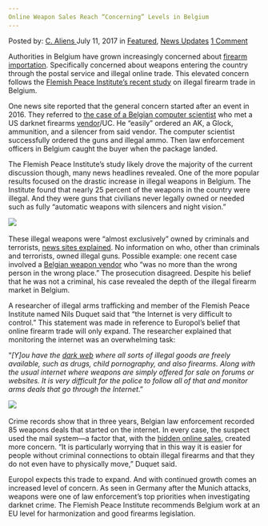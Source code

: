 ```yaml
---
Online Weapon Sales Reach “Concerning” Levels in Belgium
---
```

<article class="post-listing post-21212 post type-post status-publish format-standard has-post-thumbnail hentry  tag-belgium tag-levels tag-reach tag-sales tag-weapon">
    <div class="post-inner">
        <span>Posted by: <a href="https://www.deepdotweb.com/author/caliens/" title="">C. Aliens </a></span>
    <span>July 11, 2017</span>
    <span>in <a href="https://www.deepdotweb.com/category/deepdot-news/" rel="category tag">Featured</a>, <a href="https://www.deepdotweb.com/category/news-updates/" rel="category tag">News Updates</a></span>
    <span><a href="https://www.deepdotweb.com/2017/07/11/online-weapon-sales-reach-concerning-levels-belgium/#comments">1 Comment</a></span>
    </p>
    <div class="clear"></div>
    <div class="entry">
    <p>Authorities in Belgium have grown increasingly concerned about <a href="http://www.nieuwsblad.be/cnt/dmf20170625_02940606">firearm importation</a>. Specifically concerned about weapons entering the country through the postal service and illegal online trade. This elevated concern follows the <a href="http://www.flemishpeaceinstitute.eu/publications-overview-all-publications/reports">Flemish Peace Institute’s recent study</a> on illegal firearm trade in Belgium.</p>
    <p>One news site reported that the general concern started after an event in 2016. They referred to <a href="https://www.deepdotweb.com/2016/11/01/belgian-sentenced-community-service-ordering-weapons-war/">the case of a Belgian computer scientist</a> who met a US darknet firearms <a href="https://www.deepdotweb.com/tag/vendor/">vendor</a>/UC. He “easily” ordered an AK, a Glock, ammunition, and a silencer from said vendor. The computer scientist successfully ordered the guns and illegal ammo. Then law enforcement officers in Belgium caught the buyer when the package landed.</p>
    <p>The Flemish Peace Institute’s study likely drove the majority of the current discussion though, many news headlines revealed. One of the more popular results focused on the drastic increase in illegal weapons in Belgium. The Institute found that nearly 25 percent of the weapons in the country were illegal. And they were guns that civilians never legally owned or needed such as fully “automatic weapons with silencers and night vision.”</p>
    <p><img class="wp-image-21217 aligncenter" src="/imgs/2017/07/word-image-12.png" srcset="/imgs/2017/07/word-image-12.png 800w, /imgs/2017/07/word-image-12-300x225.png 300w" sizes="(max-width: 800px) 100vw, 800px"/></p>
    <p>These illegal weapons were &#8220;almost exclusively” owned by criminals and terrorists, <a href="http://www.gva.be/cnt/dmf20170624_02940184/1-op-4-illegale-geweren-in-ons-land-is-oorlogswapen">news sites explained</a>. No information on who, other than criminals and terrorists, owned illegal guns. Possible example: one recent case involved a <a href="https://www.deepdotweb.com/2017/06/10/four-man-standing-trial-belgium-darknet-arms-deal/">Belgian weapon vendor</a> who “was no more than the wrong person in the wrong place.&#8221; The prosecution disagreed. Despite his belief that he was not a criminal, his case revealed the depth of the illegal firearm market in Belgium.</p>
    <p>A researcher of illegal arms trafficking and member of the Flemish Peace Institute named Nils Duquet said that “the Internet is very difficult to control.” This statement was made in reference to Europol’s belief that online firearm trade will only expand. The researcher explained that monitoring the internet was an overwhelming task:</p>
    <p>&#8220;<em>[Y]ou have the </em><a href="https://www.deepdotweb.com/tag/darknet"><em>dark web</em></a><em> where all sorts of illegal goods are freely available, such as drugs, child pornography, and also firearms. Along with the usual internet where weapons are simply offered for sale on forums or websites. It is very difficult for the police to follow all of that and monitor arms deals that go through the Internet</em>.&#8221;</p>
    <p><img class="wp-image-21218 aligncenter" src="/imgs/2017/07/word-image-13.png" srcset="/imgs/2017/07/word-image-13.png 800w, /imgs/2017/07/word-image-13-300x225.png 300w" sizes="(max-width: 800px) 100vw, 800px"/></p>
    <p>Crime records show that in three years, Belgian law enforcement recorded 85 weapons deals that started on the internet. In every case, the suspect used the mail system—a factor that, with the <a href="https://www.deepdotweb.com/2013/10/28/updated-llist-of-hidden-marketplaces-tor-i2p/">hidden online sales</a>, created more concern. &#8220;It is particularly worrying that in this way it is easier for people without criminal connections to obtain illegal firearms and that they do not even have to physically move,” Duquet said.</p>
    <p>Europol expects this trade to expand. And with continued growth comes an increased level of concern. As seen in Germany after the Munich attacks, weapons were one of law enforcement’s top priorities when investigating darknet crime. The Flemish Peace Institute recommends Belgium work at an EU level for harmonization and good firearms legislation.</p>
    </div>
    <span style="display:none"><a href="https://www.deepdotweb.com/tag/belgium/" rel="tag">belgium</a> <a href="https://www.deepdotweb.com/tag/levels/" rel="tag">levels</a>  <a href="https://www.deepdotweb.com/tag/reach/" rel="tag">reach</a> <a href="https://www.deepdotweb.com/tag/sales/" rel="tag">sales</a> <a href="https://www.deepdotweb.com/tag/weapon/" rel="tag">weapon</a></span> <span style="display:none" class="updated">2017-07-11</span>
    <div style="display:none" class="vcard author" itemprop="author" itemscope itemtype="http://schema.org/Person"><strong class="fn" itemprop="name"><a href="https://www.deepdotweb.com/author/caliens/" title="Posts by C. Aliens" rel="author">C. Aliens</a></strong></div>
    </div>
</article>

